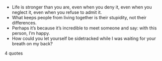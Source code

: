  - Life is stronger than you are, even when you deny it, even when you neglect it, even when you refuse to admit it.
 - What keeps people from living together is their stupidity, not their differences.
 - Perhaps it’s because it’s incredible to meet someone and say: with this person, I’m happy.
 - How could you let yourself be sidetracked while I was waiting for your breath on my back?

4 quotes